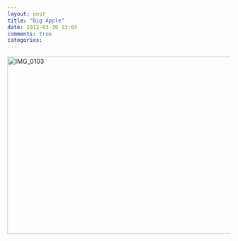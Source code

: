 ```yaml
---
layout: post
title: "Big Apple"
date: 2012-03-30 23:03
comments: true
categories: 
---
```


<a href="http://www.flickr.com/photos/niket/7029909327/" title="IMG_0103 by nexneo, on Flickr"><img src="http://farm7.staticflickr.com/6037/7029909327_d7ae669d75_z.jpg" width="640" height="400" alt="IMG_0103"></a>